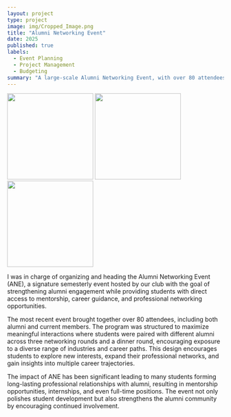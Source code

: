 ```yaml
---
layout: project
type: project
image: img/Cropped_Image.png
title: "Alumni Networking Event"
date: 2025
published: true
labels:
  - Event Planning
  - Project Management
  - Budgeting
summary: "A large-scale Alumni Networking Event, with over 80 attendees, for the Business Executive Society of Tomorrow club."
---
```


<div class="text-center p-4">
  <img width="200px" src="../img/IMG_9957.JPG" class="img-thumbnail" >
  <img width="200px" src="../img/IMG_9985.JPG" class="img-thumbnail" >
  <img width="200px" src="../img/IMG_7278.JPG" class="img-thumbnail" >
</div>



I was in charge of organizing and heading the Alumni Networking Event (ANE), a signature semesterly event hosted by our club with the goal of strengthening alumni engagement while providing students with direct access to mentorship, career guidance, and professional networking opportunities.

The most recent event brought together over 80 attendees, including both alumni and current members. The program was structured to maximize meaningful interactions where students were paired with different alumni across three networking rounds and a dinner round, encouraging exposure to a diverse range of industries and career paths. This design encourages students to explore new interests, expand their professional networks, and gain insights into multiple career trajectories.

The impact of ANE has been significant leading to many students forming long-lasting professional relationships with alumni, resulting in mentorship opportunities, internships, and even full-time positions. The event not only polishes student development but also strengthens the alumni community by encouraging continued involvement.
